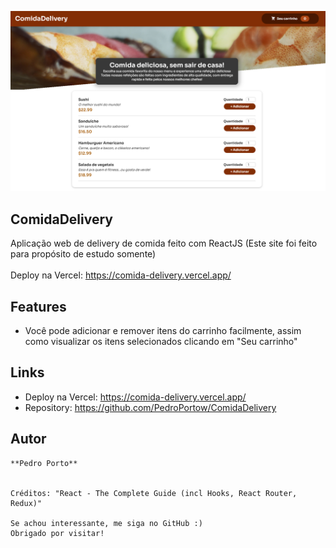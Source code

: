 
![Logo of the project](https://github.com/PedroPortow/ComidaDelivery/blob/master/imagesReadme/Screenshot_1.png)


## ComidaDelivery
Aplicação web de delivery de comida feito com ReactJS
(Este site foi feito para propósito de estudo somente)<br><br>
Deploy na Vercel: https://comida-delivery.vercel.app/

## Features
- Você pode adicionar e remover itens do carrinho facilmente, assim como visualizar os itens selecionados clicando em "Seu carrinho"

## Links
  - Deploy na Vercel: https://comida-delivery.vercel.app/
  - Repository: https://github.com/PedroPortow/ComidaDelivery

  ## Autor

    **Pedro Porto** 

 
    Créditos: "React - The Complete Guide (incl Hooks, React Router, Redux)"

    Se achou interessante, me siga no GitHub :)
    Obrigado por visitar!
